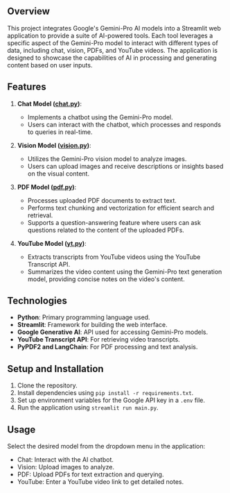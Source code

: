 ## Overview
This project integrates Google's Gemini-Pro AI models into a Streamlit web application to provide a suite of AI-powered tools. Each tool leverages a specific aspect of the Gemini-Pro model to interact with different types of data, including chat, vision, PDFs, and YouTube videos. The application is designed to showcase the capabilities of AI in processing and generating content based on user inputs.

## Features
1. **Chat Model ([chat.py](chat.py))**:
   - Implements a chatbot using the Gemini-Pro model.
   - Users can interact with the chatbot, which processes and responds to queries in real-time.

2. **Vision Model ([vision.py](vision.py))**:
   - Utilizes the Gemini-Pro vision model to analyze images.
   - Users can upload images and receive descriptions or insights based on the visual content.

3. **PDF Model ([pdf.py](pdf.py))**:
   - Processes uploaded PDF documents to extract text.
   - Performs text chunking and vectorization for efficient search and retrieval.
   - Supports a question-answering feature where users can ask questions related to the content of the uploaded PDFs.

4. **YouTube Model ([yt.py](yt.py))**:
   - Extracts transcripts from YouTube videos using the YouTube Transcript API.
   - Summarizes the video content using the Gemini-Pro text generation model, providing concise notes on the video's content.

## Technologies
- **Python**: Primary programming language used.
- **Streamlit**: Framework for building the web interface.
- **Google Generative AI**: API used for accessing Gemini-Pro models.
- **YouTube Transcript API**: For retrieving video transcripts.
- **PyPDF2 and LangChain**: For PDF processing and text analysis.

## Setup and Installation
1. Clone the repository.
2. Install dependencies using `pip install -r requirements.txt`.
3. Set up environment variables for the Google API key in a `.env` file.
4. Run the application using `streamlit run main.py`.

## Usage
Select the desired model from the dropdown menu in the application:
- Chat: Interact with the AI chatbot.
- Vision: Upload images to analyze.
- PDF: Upload PDFs for text extraction and querying.
- YouTube: Enter a YouTube video link to get detailed notes.
